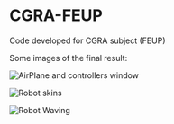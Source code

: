 # CGRA-FEUP

Code developed for CGRA subject (FEUP)

Some images of the final result:

![AirPlane and controllers window](https://raw.githubusercontent.com/pedrofraga05/CGRA-FEUP/master/Projecto/prints/CGFImage-tp6-T6g06-3.2.png)


![Robot skins](https://raw.githubusercontent.com/pedrofraga05/CGRA-FEUP/master/Projecto/prints/CGFImage-tp6-T6g06-4.4.png)


![Robot Waving](https://raw.githubusercontent.com/pedrofraga05/CGRA-FEUP/master/Projecto/prints/CGFImage-tp6-T6g06-5.3.png)
